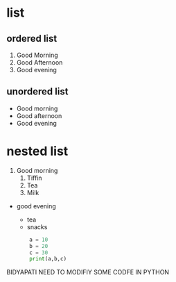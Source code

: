 # list
## ordered list
1. Good Morning
2. Good Afternoon
3. Good evening

## unordered list
- Good morning
- Good afternoon
- Good evening

# nested list
1. Good morning
   1. Tiffin
   2. Tea
   3. Milk

- good evening
  - tea
  - snacks
  
  ``` python
      a = 10
      b = 20
      c = 30
      print(a,b,c)
  ```
BIDYAPATI
NEED TO MODIFIY SOME CODFE IN PYTHON
